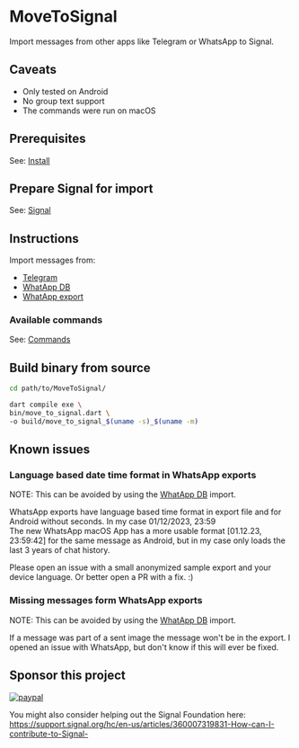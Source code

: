 # MoveToSignal

Import messages from other apps like Telegram or WhatsApp to Signal.

## Caveats

- Only tested on Android
- No group text support
- The commands were run on macOS

## Prerequisites

See: [Install](docs/Install.md)

## Prepare Signal for import

See: [Signal](docs/Signal.md)

## Instructions

Import messages from:

- [Telegram](docs/Telegram.md)
- [WhatApp DB](docs/WhatApp_DB.md)
- [WhatApp export](docs/WhatApp_Export.md)

### Available commands

See: [Commands](docs/Commands.md)

## Build binary from source

```bash
cd path/to/MoveToSignal/

dart compile exe \
bin/move_to_signal.dart \
-o build/move_to_signal_$(uname -s)_$(uname -m)
```

## Known issues

### Language based date time format in WhatsApp exports

NOTE: This can be avoided by using the [WhatApp DB](docs/WhatApp_DB.md) import.

WhatsApp exports have language based time format in export file and for Android without seconds. In my case 01/12/2023, 23:59  
The new WhatsApp macOS App has a more usable format [01.12.23, 23:59:42] for the same message as Android, but in my case only loads the last 3 years of chat history.

Please open an issue with a small anonymized sample export and your device language. Or better open a PR with a fix. :)

### Missing messages form WhatsApp exports

NOTE: This can be avoided by using the [WhatApp DB](docs/WhatApp_DB.md) import.

If a message was part of a sent image the message won't be in the export.
I opened an issue with WhatsApp, but don't know if this will ever be fixed.

## Sponsor this project

[![paypal](https://www.paypalobjects.com/en_US/i/btn/btn_donateCC_LG.gif)](https://paypal.me/movetosignal/5)

You might also consider helping out the Signal Foundation here: <https://support.signal.org/hc/en-us/articles/360007319831-How-can-I-contribute-to-Signal->
